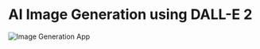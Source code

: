 # AI Image Generation using DALL-E 2
![Image Generation App](https://res.cloudinary.com/doigehlqm/image/upload/v1682917606/aiimage_mioasa.png)

